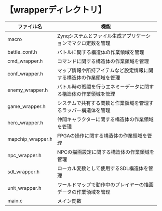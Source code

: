 # 【wrapperディレクトリ】

ファイル名 | 機能
-|-
macro | Zynqシステムとファイル生成アプリケーションでマクロ定数を管理
battle_conf.h | バトルに関する構造体の作業領域を管理
cmd_wrapper.h | コマンドに関する構造体の作業領域を管理
conf_wrapper.h | マップ情報や所持アイテムなど設定情報に関する構造体の作業領域を管理
enemy_wrapper.h | バトル時の戦闘を行うエネミーデータに関する構造体の作業領域を管理
game_wrapper.h | システムで共有する関数と作業領域を管理するラッパー構造体を管理
hero_wrapper.h | 仲間キャラクターに関する構造体の作業領域を管理
mapchip_wrapper.h | FPGAの操作に関する構造体の作業領域を管理
npc_wrapper.h | NPCの描画設定に関する構造体の作業領域を管理
sdl_wrapper.h | ローカル変数として使用するSDL構造体を管理
unit_wrapper.h | ワールドマップで動作中のプレイヤーの描画データの作業領域を管理
main.c | メイン関数